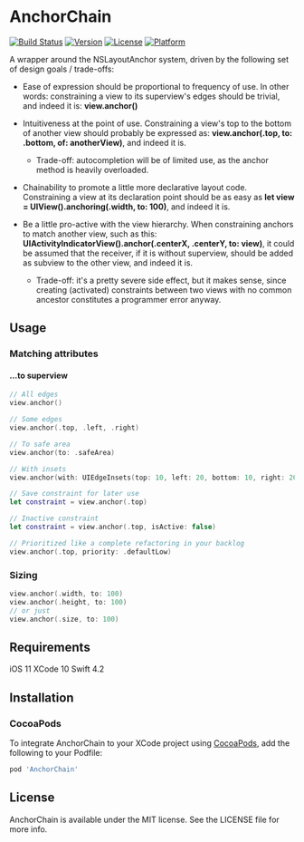 # AnchorChain

[![Build Status](https://travis-ci.com/Gillfrost/AnchorChain.svg?branch=master)](https://travis-ci.com/Gillfrost/AnchorChain)
[![Version](https://img.shields.io/cocoapods/v/AnchorChain.svg?style=flat)](https://cocoapods.org/pods/AnchorChain)
[![License](https://img.shields.io/cocoapods/l/AnchorChain.svg?style=flat)](https://cocoapods.org/pods/AnchorChain)
[![Platform](https://img.shields.io/cocoapods/p/AnchorChain.svg?style=flat)](https://cocoapods.org/pods/AnchorChain)

A wrapper around the NSLayoutAnchor system, driven by the following set of design goals / trade-offs:

- Ease of expression should be proportional to frequency of use. In other words: constraining a view to its superview's edges should be trivial, and indeed it is: **view.anchor()**

- Intuitiveness at the point of use. Constraining a view's top to the bottom of another view should probably be expressed as: **view.anchor(.top, to: .bottom, of: anotherView)**, and indeed it is.
  - Trade-off: autocompletion will be of limited use, as the anchor method is heavily overloaded.

- Chainability to promote a little more declarative layout code. Constraining a view at its declaration point should be as easy as **let view = UIView().anchoring(.width, to: 100)**, and indeed it is.

- Be a little pro-active with the view hierarchy. When constraining anchors to match another view, such as this: **UIActivityIndicatorView().anchor(.centerX, .centerY, to: view)**, it could be assumed that the receiver, if it is without superview, should be added as subview to the other view, and indeed it is.
  - Trade-off: it's a pretty severe side effect, but it makes sense, since creating (activated) constraints between two views with no common ancestor constitutes a programmer error anyway.

## Usage

### Matching attributes

#### ...to superview
```swift
// All edges
view.anchor()

// Some edges
view.anchor(.top, .left, .right)

// To safe area
view.anchor(to: .safeArea)

// With insets
view.anchor(with: UIEdgeInsets(top: 10, left: 20, bottom: 10, right: 20))

// Save constraint for later use
let constraint = view.anchor(.top)

// Inactive constraint
let constraint = view.anchor(.top, isActive: false)

// Prioritized like a complete refactoring in your backlog
view.anchor(.top, priority: .defaultLow)
```

### Sizing

```swift
view.anchor(.width, to: 100)
view.anchor(.height, to: 100)
// or just
view.anchor(.size, to: 100)
```
## Requirements

iOS 11
XCode 10
Swift 4.2

## Installation

### CocoaPods

To integrate AnchorChain to your XCode project using [CocoaPods](https://cocoapods.org),
add the following to your Podfile:

```ruby
pod 'AnchorChain'
```

## License

AnchorChain is available under the MIT license. See the LICENSE file for more info.
